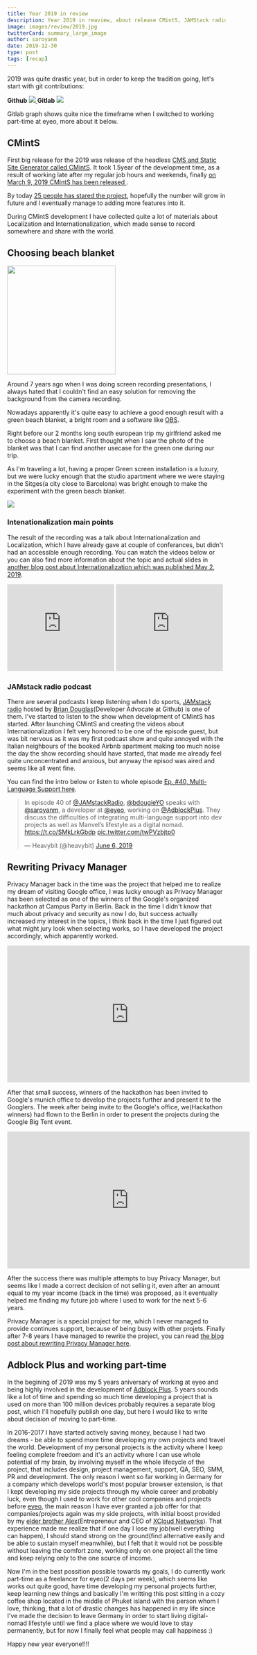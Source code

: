 ```yaml
---
title: Year 2019 in review
description: Year 2019 in reaview, about release CMintS, JAMStack radio podcast, i18n presenation and rewriting Privacy Manager.
image: images/review/2019.jpg
twitterCard: summary_large_image
author: saroyanm
date: 2019-12-30
type: post
tags: [recap]
---
```


2019 was quite drastic year, but in order to keep the tradition going, let's
start with git contributions:

<strong>Github</strong>
<a href="https://github.com/Manvel" target="_blank">
<img src="/images/analytics/github-2019.png" class="full-width">
</a>
<strong>Gitlab</strong>
<a href="https://gitlab.com/saroyanm" target="_blank">
<img src="/images/analytics/gitlab-2019.png" class="full-width">
</a>

Gitlab graph shows quite nice the timeframe when I switched to working part-time
at eyeo, more about it below.

## CMintS

First big release for the 2019 was release of the headless [CMS and Static Site
Generator called CMintS](https://cmints.io/). It took 1.5year of the development
time, as a result of working late after my regular job hours and weekends,
finally [on March 9, 2019 CMintS has been released
](/projects/cmints).

By today [25 people has stared the
project](https://github.com/cmints/cmints/stargazers), hopefully the number will
grow in future and I eventually manage to adding more features into it.

During CMintS development I have collected quite a lot of materials about
Localization and Internationalization, which made sense to record somewhere and
share with the world.

## Choosing beach blanket

<img src="/images/talks/blanket-choice.jpg" class="right" width="250">

Around 7 years ago when I was doing screen recording presentations, I always
hated that I couldn't find an easy solution for removing the background from the
camera recording.

Nowadays apparently it's quite easy to achieve a good enough result with a green
beach blanket, a bright room and a software like [OBS](https://obsproject.com/).

Right before our 2 months long south european trip my girlfriend asked me to
choose a beach blanket. First thought when I saw the photo of the blanket was
that I can find another usecase for the green one during our trip.

As I'm traveling a lot, having a proper Green screen installation is a luxury,
but we were lucky enough that the studio apartment where we were staying in the
Sitges(a city close to Barcelona) was bright enough to make the experiment with
the green beach blanket.

<img src="/images/talks/green-screen.jpg" style="float: none">

### Intenationalization main points

The result of the recording was a talk about Internationalization and
Localization, which I have already gave at couple of conferances, but didn't had
an accessible enough recording. You can watch the videos below or you can also
find more information about the topic and actual slides in [another blog post
about Internationalization which was published May 2,
2019](/talks/i18n).

<iframe width="49%" height="200" src="https://www.youtube.com/embed/YpRc79o-QHM"
        frameborder="0" 
        allow="accelerometer; autoplay; encrypted-media; gyroscope; picture-in-picture"
        allowfullscreen></iframe>

<iframe width="49%"
        height="200" 
        src="https://www.youtube.com/embed/NOQ9dgeVOdo"
        frameborder="0"
        allow="accelerometer; autoplay; encrypted-media; gyroscope; picture-in-picture"
        allowfullscreen></iframe>

### JAMstack radio podcast

There are several podcasts I keep listening when I do sports, [JAMstack
radio](https://www.heavybit.com/library/podcasts/jamstack-radio/) hosted by
[Brian Douglas](https://twitter.com/bdougieYO)(Developer Advocate at Github) is
one of them. I've started to listen to the show when development of CMintS has
started. After launching CMintS and creating the videos about
Internationalization I felt very honored to be one of the episode guest, but was
bit nervous as it was my first podcast show and quite annoyed with the Italian
neighbours of the booked Airbnb apartment making too much noise the day the show
recording should have started, that made me already feel quite unconcentrated
and anxious, but anyway the episod was aired and seems like all went fine.

You can find the intro below or listen to whole episode [Ep. #40, Multi-Language
Support 
here](https://www.heavybit.com/library/podcasts/jamstack-radio/ep-40-multi-language-support-with-manvel-saroyan/).

<blockquote class="twitter-tweet"><p lang="en" dir="ltr">In episode 40 of <a href="https://twitter.com/JAMstackRadio?ref_src=twsrc%5Etfw">@JAMstackRadio</a>, <a href="https://twitter.com/bdougieYO?ref_src=twsrc%5Etfw">@bdougieYO</a> speaks with <a href="https://twitter.com/saroyanm?ref_src=twsrc%5Etfw">@saroyanm</a>, a developer at <a href="https://twitter.com/eyeo?ref_src=twsrc%5Etfw">@eyeo</a>, working on <a href="https://twitter.com/AdblockPlus?ref_src=twsrc%5Etfw">@AdblockPlus</a>. They discuss the difficulties of integrating multi-language support into dev projects as well as Manvel’s lifestyle as a digital nomad. <a href="https://t.co/SMkLrkGbdp">https://t.co/SMkLrkGbdp</a> <a href="https://t.co/twPVzbjtp0">pic.twitter.com/twPVzbjtp0</a></p>&mdash; Heavybit (@heavybit) <a href="https://twitter.com/heavybit/status/1136672555421569024?ref_src=twsrc%5Etfw">June 6, 2019</a></blockquote> <script async src="https://platform.twitter.com/widgets.js" charset="utf-8"></script>


## Rewriting Privacy Manager

Privacy Manager back in the time was the project that helped me to realize my
dream of visiting Google office, I was lucky enough as Privacy Manager has been
selected as one of the winners of the Google's organized hackathon at Campus
Party in Berlin. Back in the time I didn't know that much about privacy and
security as now I do, but success actually increased my interest in the topics,
I think back in the time I just figured out what might jury look when selecting
works, so I have developed the project accordingly, which apparently worked.

<iframe width="560"
        height="315"
        src="https://www.youtube.com/embed/kORDTtLnJxE?start=200"
        frameborder="0"
        allow="accelerometer; autoplay; encrypted-media; gyroscope; picture-in-picture"
        allowfullscreen></iframe>

After that small success, winners of the hackathon has been invited to Google's
munich office to develop the projects further and present it to the Googlers.
The week after being invite to the Google's office, we(Hackathon winners) had
flown to the Berlin in order to present the projects during the Google Big Tent
event.

<iframe width="560"
        height="315"
        src="https://www.youtube.com/embed/3_kRdVwMxMU?start=451"
        frameborder="0"
        allow="accelerometer; autoplay; encrypted-media; gyroscope; picture-in-picture"
        allowfullscreen></iframe>

After the success there was multiple attempts to buy Privacy Manager, but seems
like I made a correct decision of not selling it, even after an amount equal to
my year income (back in the time) was proposed, as it eventually helped me
finding my future job where I used to work for the next 5-6 years.

Privacy Manager is a special project for me, which I never managed to provide
continues support, because of being busy with other projets. Finally after 7-8
years I have managed to rewrite the project, you can read [the blog post about
rewriting Privacy Manager
here](/projects/privacy-manager/rewrite).

## Adblock Plus and working part-time

In the begining of 2019 was my 5 years aniversary of working at eyeo and being
highly involved in the development of [Adblock Plus](https://adblockplus.org/).
5 years sounds like a lot of time and spending so much time developing a project
that is used on more than 100 million devices probably requires a separate blog
post, which I'll hopefully publish one day, but here I would like to write about
decision of moving to part-time.

In 2016-2017 I have started actively saving money, because I had two dreams - be
able to spend more time developing my own projects and travel the world.
Development of my personal projects is the activity where I keep feeling
complete freedom and it's an activity where I can use whole potential of my
brain, by involving myself in the whole lifecycle of the project, that includes
design, project management, support, QA, SEO, SMM, PR and development. The only
reason I went so far working in Germany for a company which develops world's
most popular browser extension, is that I kept developing my side projects
through my whole career and probably luck, even though I used to work for other
cool companies and projects before [eyeo](https://eyeo.com/), the main reason I
have ever granted a job offer for that companies/projects again was my side
projects, with initial boost provided by my [elder brother
Alex](https://www.linkedin.com/in/alex-saroyan/)(Entrepreneur and CEO of [XCloud
Networks](https://www.xcloudnetworks.com/)). That experience made me realize
that if one day I lose my job(well everything can happen), I should stand strong
on the ground(find alternative easily and be able to sustain myself meanwhile),
but I felt that it would not be possible without leaving the comfort zone,
working only on one project all the time and keep relying only to the one source
of income.

Now I'm in the best possition possible towards my goals, I do currently work
part-time as a freelancer for eyeo(2 days per week), which seems like works out
quite good, have time developing my personal projects further, keep learning new
things and basically I'm writting this post sitting in a cozy coffee shop
located in the middle of Phuket island with the person whom I love, thinking,
that a lot of drastic changes has happened in my life since I've made the
decision to leave Germany in order to start living digital-nomad lifestyle until
we find a place where we would love to stay permanently, but for now I finally
feel what people may call happiness :)

Happy new year everyone!!!!
